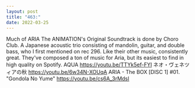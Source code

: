 ```yaml
---
layout: post
title: "463:"
date: 2022-03-25
---
```


Much of ARIA The ANIMATION's Original Soundtrack is done by Choro Club. A Japanese acoustic trio consisting of mandolin, guitar, and double bass, who I first mentioned on rec 296. Like their other music, consistently great. They've composed a ton of music for Aria, but its easiest to find in high quality on Spotify.
 AQUA
https://youtu.be/TTYk5ef-FYI
 ネオ・ヴェネツィアの秋
https://youtu.be/6w34N-XOUqA
 ARIA - The BOX  [DISC 1] #01. "Gondola No Yume"
https://youtu.be/cs6A_3rMdsI
